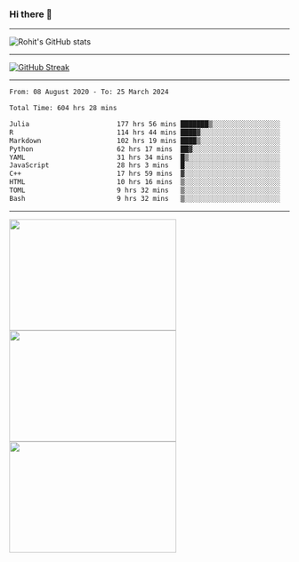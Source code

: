 ### Hi there 👋

<hr/>

![Rohit's GitHub stats](https://github-readme-stats.vercel.app/api?username=RohitRathore1&show_icons=true&theme=transparent)

<hr/>

[![GitHub Streak](http://github-readme-streak-stats.herokuapp.com?user=RohitRathore1&theme=dark&mode=weekly)](https://git.io/streak-stats)

<hr/>

<!--START_SECTION:waka-->

```txt
From: 08 August 2020 - To: 25 March 2024

Total Time: 604 hrs 28 mins

Julia                      177 hrs 56 mins ███████▒░░░░░░░░░░░░░░░░░   29.44 %
R                          114 hrs 44 mins ████▓░░░░░░░░░░░░░░░░░░░░   18.98 %
Markdown                   102 hrs 19 mins ████▒░░░░░░░░░░░░░░░░░░░░   16.93 %
Python                     62 hrs 17 mins  ██▓░░░░░░░░░░░░░░░░░░░░░░   10.30 %
YAML                       31 hrs 34 mins  █▒░░░░░░░░░░░░░░░░░░░░░░░   05.22 %
JavaScript                 28 hrs 3 mins   █░░░░░░░░░░░░░░░░░░░░░░░░   04.64 %
C++                        17 hrs 59 mins  ▓░░░░░░░░░░░░░░░░░░░░░░░░   02.98 %
HTML                       10 hrs 16 mins  ▒░░░░░░░░░░░░░░░░░░░░░░░░   01.70 %
TOML                       9 hrs 32 mins   ▒░░░░░░░░░░░░░░░░░░░░░░░░   01.58 %
Bash                       9 hrs 32 mins   ▒░░░░░░░░░░░░░░░░░░░░░░░░   01.58 %
```

<!--END_SECTION:waka-->

<hr/>

<p>
  <img src="https://wakatime.com/share/@TeAmp0is0N/0205e68a-e5ed-48bf-b870-3c94c1fa77d3.svg" width="300" height="200">
  <img src="https://wakatime.com/share/@TeAmp0is0N/3935ee43-08a3-493e-8b95-60c1f9204b15.svg" width="300" height="200">
  <img src="https://wakatime.com/share/@TeAmp0is0N/8717aacc-7340-44e0-abb1-987dc9823fcd.svg" width="300" height="200">
</p>




